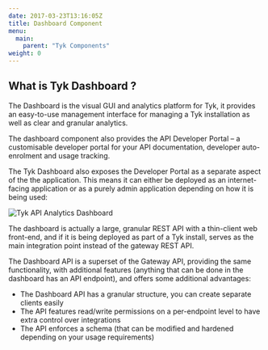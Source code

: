 ```yaml
---
date: 2017-03-23T13:16:05Z
title: Dashboard Component
menu:
  main:
    parent: "Tyk Components"
weight: 0 
---
```


## What is Tyk Dashboard ?

The Dashboard is the visual GUI and analytics platform for Tyk, it provides an easy-to-use management interface for managing a Tyk installation as well as clear and granular analytics.

The dashboard component also provides the API Developer Portal – a customisable developer portal for your API documentation, developer auto-enrolment and usage tracking.

The Tyk Dashboard also exposes the Developer Portal as a separate aspect of the the application. This means it can either be deployed as an internet-facing application or as a purely admin application depending on how it is being used:

![Tyk API Analytics Dashboard][1]

The dashboard is actually a large, granular REST API with a thin-client web front-end, and if it is being deployed as part of a Tyk install, serves as the main integration point instead of the gateway REST API.

The Dashboard API is a superset of the Gateway API, providing the same functionality, with additional features (anything that can be done in the dashboard has an API endpoint), and offers some additional advantages:

*   The Dashboard API has a granular structure, you can create separate clients easily
*   The API features read/write permissions on a per-endpoint level to have extra control over integrations
*   The API enforces a schema (that can be modified and hardened depending on your usage requirements)

 [1]: /img/dashboarddsa.png